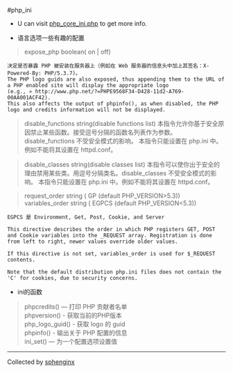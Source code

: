 #php_ini

*	U can visit [php_core_ini.php](http://php.net/manual/zh/ini.core.php) to get more info.


*	语言选项一些有趣的配置

>	expose_php boolean( on | off)

	决定是否暴露 PHP 被安装在服务器上（例如在 Web 服务器的信息头中加上其签名：X-Powered-By: PHP/5.3.7)。
	The PHP logo guids are also exposed, thus appending them to the URL of a PHP enabled site will display the appropriate logo 
	(e.g., » http://www.php.net/?=PHPE9568F34-D428-11d2-A769-00AA001ACF42). 
	This also affects the output of phpinfo(), as when disabled, the PHP logo and credits information will not be displayed.

>	disable_functions string(disable functions list)
	本指令允许你基于安全原因禁止某些函数。接受逗号分隔的函数名列表作为参数。 disable_functions 不受安全模式的影响。 
	本指令只能设置在 php.ini 中。例如不能将其设置在 httpd.conf。

>	disable_classes string(disable classes list)
	本指令可以使你出于安全的理由禁用某些类。用逗号分隔类名。disable_classes 不受安全模式的影响。 
	本指令只能设置在 php.ini 中。例如不能将其设置在 httpd.conf。

>	request_order string   ( GP    (default PHP_VERSION>5.3))
	variables_order string ( EGPCS (default PHP_VERSION<5.3))

	EGPCS 是 Environment, Get, Post, Cookie, and Server

	This directive describes the order in which PHP registers GET, POST and Cookie variables into the _REQUEST array. Registration is done from left to right, newer values override older values.

	If this directive is not set, variables_order is used for $_REQUEST contents.

	Note that the default distribution php.ini files does not contain the 'C' for cookies, due to security concerns.



*	ini的函数
>	phpcredits()    — 打印 PHP 贡献者名单  
	phpversion()    - 获取当前的PHP版本  
	php_logo_guid() - 获取 logo 的 guid  
	phpinfo()       - 输出关于 PHP 配置的信息  
	ini_set()       — 为一个配置选项设置值  

***
Collected by [sphenginx](http://sphenginx.sinaapp.com)